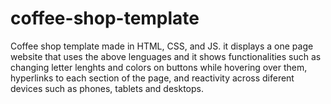 # coffee-shop-template
Coffee shop template made in HTML, CSS, and JS. it displays a one page website that uses the above lenguages and it shows functionalities such as changing letter lenghts and colors on buttons while hovering over them, hyperlinks to each section of the page, and reactivity across diferent devices such as phones, tablets and desktops.
